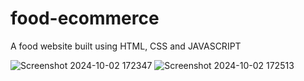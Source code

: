 # food-ecommerce

A food website built using HTML, CSS and JAVASCRIPT

![Screenshot 2024-10-02 172347](https://github.com/user-attachments/assets/4d448bd1-91e3-4f6a-90a2-59d859472d71)
![Screenshot 2024-10-02 172513](https://github.com/user-attachments/assets/3692e2a2-862f-4a96-961f-bd422e0b36a2)
